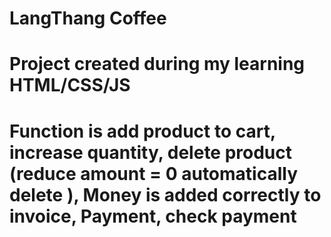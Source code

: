 # LangThang Coffee
# Project created during my learning HTML/CSS/JS
# Function is add product to cart, increase quantity, delete product (reduce amount = 0 automatically delete ), Money is added correctly to invoice, Payment, check payment
